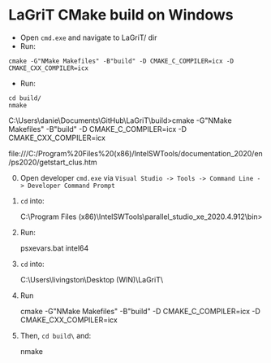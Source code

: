 LaGriT CMake build on Windows
=============================

* Open `cmd.exe` and navigate to LaGriT/ dir
* Run:

```
cmake -G"NMake Makefiles" -B"build" -D CMAKE_C_COMPILER=icx -D CMAKE_CXX_COMPILER=icx
```

* Run:

```
cd build/
nmake
```

C:\Users\danie\Documents\GitHub\LaGriT\build>cmake -G"NMake Makefiles" -B"build" -D CMAKE_C_COMPILER=icx -D CMAKE_CXX_COMPILER=icx


file:///C:/Program%20Files%20(x86)/IntelSWTools/documentation_2020/en/ps2020/getstart_clus.htm

0. Open developer `cmd.exe` via `Visual Studio -> Tools -> Command Line -> Developer Command Prompt`

1. `cd` into:

    C:\Program Files (x86)\IntelSWTools\parallel_studio_xe_2020.4.912\bin>

2. Run:

    psxevars.bat intel64

3. `cd` into:

    C:\Users\livingston\Desktop (WIN)\LaGriT\

4. Run

    cmake -G"NMake Makefiles" -B"build" -D CMAKE_C_COMPILER=icx -D CMAKE_CXX_COMPILER=icx

5. Then, `cd build\` and:

    nmake